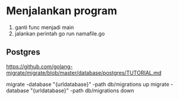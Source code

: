 # Menjalankan program
1. ganti func menjadi main
2. jalankan perintah go run namafile.go

## Postgres
https://github.com/golang-migrate/migrate/blob/master/database/postgres/TUTORIAL.md

migrate -database "{urldatabase}" -path db/migrations up
migrate -database "{urldatabase}" -path db/migrations down

